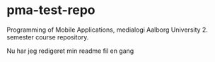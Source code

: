 # pma-test-repo
Programming of Mobile Applications, medialogi Aalborg University 2. semester course repository.

Nu har jeg redigeret min readme fil en gang
